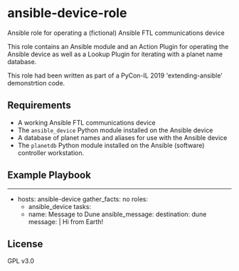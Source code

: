 ansible-device-role
===================

Ansible role for operating a (fictional) Ansible FTL communications device

This role contains an Ansible module and an Action Plugin for operating the
Ansible device as well as a Lookup Plugin for iterating with a planet name
database.

This role had been written as part of a PyCon-IL 2019 'extending-ansible'
demonstrtion code.

Requirements
------------

- A working Ansible FTL communications device
- The `ansible_device` Python module installed on the Ansible device
- A database of planet names and aliases for use with the Ansible device
- The `planetdb` Python module installed on the Ansible (software) controller
  workstation.


Example Playbook
----------------

---
- hosts: ansible-device
  gather_facts: no
  roles:
    - ansible_device
  tasks:
    - name: Message to Dune
      ansible_message:
        destination: dune
        message: |
          Hi from Earth!

License
-------

GPL v3.0
